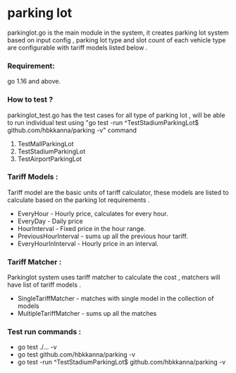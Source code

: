 # parking lot

parkinglot.go is the main module in the system, it creates parking lot system 
based on input config , parking lot type and slot count of each vehicle type are configurable with tariff models listed below . 

### Requirement:
go 1.16 and above.

### How to test ?
parkinglot_test.go has the test cases for all type of parking lot , will be able to run individual test using "go test -run ^TestStadiumParkingLot$ github.com/hbkkanna/parking  -v" command  
1. TestMallParkingLot
2. TestStadiumParkingLot 
3. TestAirportParkingLot

### Tariff Models :
Tariff model are the basic units of tariff calculator, these models are listed to calculate based on the parking lot requirements . 
* EveryHour - Hourly price, calculates for every hour.
* EveryDay  - Daily price  
* HourInterval - Fixed price in the hour range.
* PreviousHourInterval - sums up all the previous hour tariff. 
* EveryHourInInterval - Hourly price in an interval. 

### Tariff Matcher : 
Parkinglot system uses tariff matcher to calculate the cost , matchers will have list of tariff models . 
* SingleTariffMatcher - matches with single model in the collection of models 
* MultipleTariffMatcher - sums up all the matches 


### Test run commands :
* go test ./... -v   
* go test  github.com/hbkkanna/parking  -v 
* go test -run ^TestStadiumParkingLot$ github.com/hbkkanna/parking  -v   


